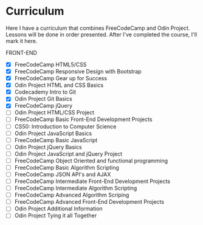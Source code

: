 # Curriculum
Here I have a curriculum that combines FreeCodeCamp and Odin Project. Lessons will be done in order presented. After I've completed the course, I'll mark it here.

FRONT-END
- [x] FreeCodeCamp HTML5/CSS
- [x] FreeCodeCamp Responsive Design with Bootstrap
- [x] FreeCodeCamp Gear up for Success
- [x] Odin Project HTML and CSS Basics
- [x] Codecademy Intro to Git
- [x] Odin Project Git Basics
- [x] FreeCodeCamp jQuery
- [ ] Odin Project HTML/CSS Project
- [ ] FreeCodeCamp Basic Front-End Development Projects
- [ ] CS50: Introduction to Computer Science
- [ ] Odin Project JavaScript Basics
- [ ] FreeCodeCamp Basic JavaScript
- [ ] Odin Project jQuery Basics
- [ ] Odin Project JavaScript and jQuery Project
- [ ] FreeCodeCamp Object Oriented and functional programming
- [ ] FreeCodeCamp Basic Algorithm Scripting
- [ ] FreeCodeCamp JSON API's and AJAX
- [ ] FreeCodeCamp Intermediate Front-End Development Projects
- [ ] FreeCodeCamp Intermediate Algorithm Scripting
- [ ] FreeCodeCamp Advanced Algorithm Scriping
- [ ] FreeCodeCamp Advanced Front-End Development Projects
- [ ] Odin Project Additional Information 
- [ ] Odin Project Tying it all Together
